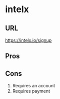 #  intelx
##  URL
https://intelx.io/signup

##  Pros
##  Cons
1.  Requires an account
1.  Requires payment
